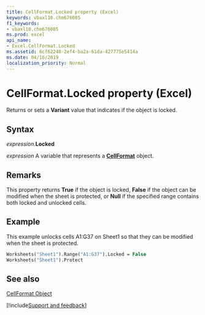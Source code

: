 ```yaml
---
title: CellFormat.Locked property (Excel)
keywords: vbaxl10.chm676085
f1_keywords:
- vbaxl10.chm676085
ms.prod: excel
api_name:
- Excel.CellFormat.Locked
ms.assetid: 6cf62248-2ef4-ba2a-61da-427775e5414a
ms.date: 04/16/2019
localization_priority: Normal
---
```



# CellFormat.Locked property (Excel)

Returns or sets a  **Variant** value that indicates if the object is locked.


## Syntax

_expression_.**Locked**

_expression_ A variable that represents a **[CellFormat](Excel.CellFormat.md)** object.


## Remarks

This property returns  **True** if the object is locked, **False** if the object can be modified when the sheet is protected, or **Null** if the specified range contains both locked and unlocked cells.


## Example

This example unlocks cells A1:G37 on Sheet1 so that they can be modified when the sheet is protected.


```vb
Worksheets("Sheet1").Range("A1:G37").Locked = False 
Worksheets("Sheet1").Protect
```


## See also


[CellFormat Object](Excel.CellFormat.md)

[!include[Support and feedback](~/includes/feedback-boilerplate.md)]